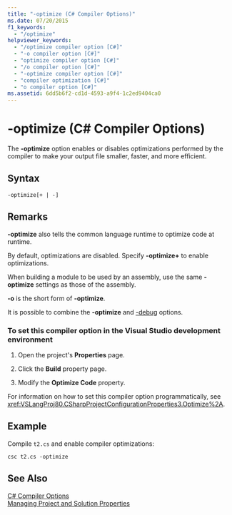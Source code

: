 ```yaml
---
title: "-optimize (C# Compiler Options)"
ms.date: 07/20/2015
f1_keywords: 
  - "/optimize"
helpviewer_keywords: 
  - "/optimize compiler option [C#]"
  - "-o compiler option [C#]"
  - "optimize compiler option [C#]"
  - "/o compiler option [C#]"
  - "-optimize compiler option [C#]"
  - "compiler optimization [C#]"
  - "o compiler option [C#]"
ms.assetid: 6dd5b6f2-cd1d-4593-a9f4-1c2ed9404ca0
---
```

# -optimize (C# Compiler Options)
The **-optimize** option enables or disables optimizations performed by the compiler to make your output file smaller, faster, and more efficient.  
  
## Syntax  
  
```console  
-optimize[+ | -]  
```  
  
## Remarks  
 **-optimize** also tells the common language runtime to optimize code at runtime.  
  
 By default, optimizations are disabled. Specify **-optimize+** to enable optimizations.  
  
 When building a module to be used by an assembly, use the same **-optimize** settings as those of the assembly.  
  
 **-o** is the short form of **-optimize**.  
  
 It is possible to combine the **-optimize** and [-debug](../../../csharp/language-reference/compiler-options/debug-compiler-option.md) options.  
  
### To set this compiler option in the Visual Studio development environment  
  
1. Open the project's **Properties** page.  
  
2. Click the **Build** property page.  
  
3. Modify the **Optimize Code** property.  
  
 For information on how to set this compiler option programmatically, see <xref:VSLangProj80.CSharpProjectConfigurationProperties3.Optimize%2A>.  
  
## Example  
 Compile `t2.cs` and enable compiler optimizations:  
  
```console  
csc t2.cs -optimize  
```  
  
## See Also  
 [C# Compiler Options](../../../csharp/language-reference/compiler-options/index.md)  
 [Managing Project and Solution Properties](/visualstudio/ide/managing-project-and-solution-properties)
